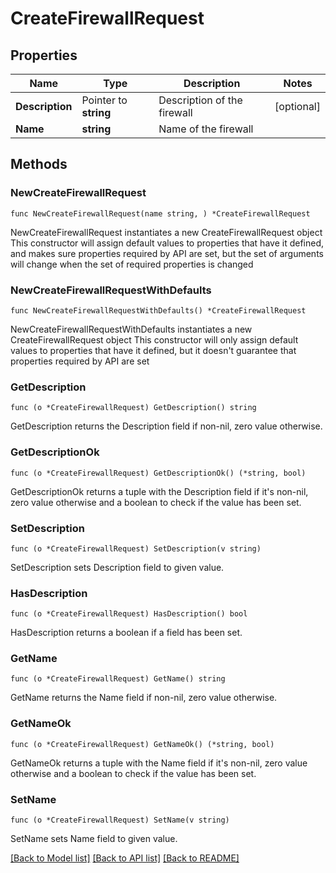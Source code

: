 # CreateFirewallRequest

## Properties

Name | Type | Description | Notes
------------ | ------------- | ------------- | -------------
**Description** | Pointer to **string** | Description of the firewall | [optional] 
**Name** | **string** | Name of the firewall | 

## Methods

### NewCreateFirewallRequest

`func NewCreateFirewallRequest(name string, ) *CreateFirewallRequest`

NewCreateFirewallRequest instantiates a new CreateFirewallRequest object
This constructor will assign default values to properties that have it defined,
and makes sure properties required by API are set, but the set of arguments
will change when the set of required properties is changed

### NewCreateFirewallRequestWithDefaults

`func NewCreateFirewallRequestWithDefaults() *CreateFirewallRequest`

NewCreateFirewallRequestWithDefaults instantiates a new CreateFirewallRequest object
This constructor will only assign default values to properties that have it defined,
but it doesn't guarantee that properties required by API are set

### GetDescription

`func (o *CreateFirewallRequest) GetDescription() string`

GetDescription returns the Description field if non-nil, zero value otherwise.

### GetDescriptionOk

`func (o *CreateFirewallRequest) GetDescriptionOk() (*string, bool)`

GetDescriptionOk returns a tuple with the Description field if it's non-nil, zero value otherwise
and a boolean to check if the value has been set.

### SetDescription

`func (o *CreateFirewallRequest) SetDescription(v string)`

SetDescription sets Description field to given value.

### HasDescription

`func (o *CreateFirewallRequest) HasDescription() bool`

HasDescription returns a boolean if a field has been set.

### GetName

`func (o *CreateFirewallRequest) GetName() string`

GetName returns the Name field if non-nil, zero value otherwise.

### GetNameOk

`func (o *CreateFirewallRequest) GetNameOk() (*string, bool)`

GetNameOk returns a tuple with the Name field if it's non-nil, zero value otherwise
and a boolean to check if the value has been set.

### SetName

`func (o *CreateFirewallRequest) SetName(v string)`

SetName sets Name field to given value.



[[Back to Model list]](../README.md#documentation-for-models) [[Back to API list]](../README.md#documentation-for-api-endpoints) [[Back to README]](../README.md)


